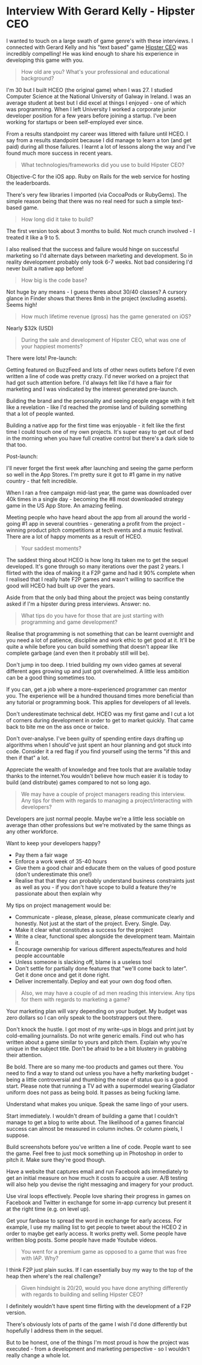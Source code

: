 # Interview With Gerard Kelly - Hipster CEO

I wanted to touch on a large swath of game genre's with these
interviews. I connected with Gerard Kelly and his "text based" game
[Hipster CEO](https://itunes.apple.com/us/app/hipster-ceo/id731368826?mt=8) was incredibly compelling! He was kind enough to share his
experience in developing this game with you.

>How old are you? What's your professional and educational background?

I'm 30 but I built HCEO (the original game) when I was 27. I studied
Computer Science at the National University of Galway in Ireland. I
was an average student at best but I did excel at things I enjoyed -
one of which was programming. When I left University I worked a
corporate junior developer position for a few years before joining a
startup. I've been working for startups or been self-employed ever
since.

From a results standpoint my career was littered with failure until
HCEO. I say from a results standpoint because I did manage to learn a
ton (and get paid) during all those failures. I learnt a lot of
lessons along the way and I've found much more success in recent
years.

>What technologies/frameworks did you use to build Hipster CEO?

Objective-C for the iOS app. Ruby on Rails for the web service for hosting the leaderboards.

There's very few libraries I imported (via CocoaPods or RubyGems). The
simple reason being that there was no real need for such a simple
text-based game.

>How long did it take to build?

The first version took about 3 months to build. Not much crunch
involved - I treated it like a 9 to 5.

I also realised that the success and failure would hinge on successful
marketing so I'd alternate days between marketing and development. So
in reality development probably only took 6-7 weeks. Not bad
considering I'd never built a native app before!

>How big is the code base?

Not huge by any means - I guess theres about 30/40 classes? A cursory
glance in Finder shows that theres 8mb in the project (excluding
assets). Seems high!

>How much lifetime revenue (gross) has the game generated on iOS?

Nearly $32k (USD)

>During the sale and development of Hipster CEO, what was one of your happiest moments?

There were lots! Pre-launch:

Getting featured on BuzzFeed and lots of other news outlets before I'd
even written a line of code was pretty crazy. I'd never worked on a
project that had got such attention before. I'd always felt like I'd
have a flair for marketing and I was vindicated by the interest
generated pre-launch.

Building the brand and the personality and seeing people engage with
it felt like a revelation - like I'd reached the promise land of
building something that a lot of people wanted.

Building a native app for the first time was enjoyable - it felt like
the first time I could touch one of my own projects. It's super easy
to get out of bed in the morning when you have full creative control
but there's a dark side to that too.

Post-launch:

I'll never forget the first week after launching and seeing the game
perform so well in the App Stores. I'm pretty sure it got to #1 game
in my native country - that felt incredible.

When I ran a free campaign mid-last year, the game was downloaded over
40k times in a single day - becoming the #8 most downloaded strategy
game in the US App Store. An amazing feeling.

Meeting people who have heard about the app from all around the
world - going #1 app in several countries - generating a profit from
the project - winning product pitch competitions at tech events and a
music festival. There are a lot of happy moments as a result of HCEO.

>Your saddest moments?

The saddest thing about HCEO is how long its taken me to get the
sequel developed. It's gone through so many iterations over the past 2
years. I flirted with the idea of making it a F2P game and had it 90%
complete when I realised that I really hate F2P games and wasn't
willing to sacrifice the good will HCEO had built up over the years.

Aside from that the only bad thing about the project was being
constantly asked if I'm a hipster during press interviews. Answer:
no.

>What tips do you have for those that are just starting with programming and game development?

Realise that programming is not something that can be learnt overnight
and you need a lot of patience, discipline and work ethic to get good
at it. It'll be quite a while before you can build something that
doesn't appear like complete garbage (and even then it probably still
will be).

Don't jump in too deep. I tried building my own video games at several
different ages growing up and just got overwhelmed. A little less
ambition can be a good thing sometimes too.

If you can, get a job where a more-experienced programmer can mentor
you. The experience will be a hundred thousand times more beneficial
than any tutorial or programming book. This applies for developers of
all levels.

Don't underestimate technical debt. HCEO was my first game and I cut a
lot of corners during development in order to get to market
quickly. That came back to bite me on the ass once or twice.

Don't over-analyse. I've been guilty of spending entire days drafting
up algorithms when I should've just spent an hour planning and got
stuck into code. Consider it a red flag if you find yourself using the
terms "if this and then if that" a lot.

Appreciate the wealth of knowledge and free tools that are available
today thanks to the internet.You wouldn't believe how much easier it
is today to build (and distribute) games compared to not so long ago.

>We may have a couple of project managers reading this interview. Any
>tips for them with regards to managing a project/interacting with
>developers?

Developers are just normal people. Maybe we're a little less sociable
on average than other professions but we're motivated by the same
things as any other workforce.

Want to keep your developers happy?

- Pay them a fair wage
- Enforce a work week of 35-40 hours
- Give them a good chair and educate them on the values of good posture (don't underestimate this one!)
- Realise that that they can probably understand business constraints just as well as you - if you don't have scope to build a feature they're passionate about then explain why

My tips on project management would be:

- Communicate - please, please, please, please communicate clearly and honestly. Not just at the start of the project. Every. Single. Day.
- Make it clear what constitutes a success for the project
- Write a clear, functional spec alongside the development team. Maintain it.
- Encourage ownership for various different aspects/features and hold people accountable
- Unless someone is slacking off, blame is a useless tool
- Don't settle for partially done features that "we'll come back to later". Get it done once and get it done right.
- Deliver incrementally. Deploy and eat your own dog food often.

>Also, we may have a couple of ad men reading this interview. Any tips for them with regards to marketing a game?

Your marketing plan will vary depending on your budget. My budget was
zero dollars so I can only speak to the bootstrappers out there.

Don't knock the hustle. I got most of my write-ups in blogs and print
just by cold-emailing journalists. Do not write generic emails. Find
out who has written about a game similar to yours and pitch
them. Explain why you're unique in the subject title. Don't be afraid
to be a bit blustery in grabbing their attention.

Be bold. There are so many me-too products and games out there. You
need to find a way to stand out unless you have a hefty marketing
budget - being a little controversial and thumbing the nose of status
quo is a good start. Please note that running a TV ad with a
supermodel wearing Gladiator uniform does not pass as being bold. It
passes as being fucking lame.

Understand what makes you unique. Speak the same lingo of your users.

Start immediately. I wouldn't dream of building a game that I couldn't
manage to get a blog to write about. The likelihood of a games
financial success can almost be measured in column inches. Or column
pixels, I suppose.

Build screenshots before you've written a line of code. People want to
see the game. Feel free to just mock something up in Photoshop in
order to pitch it. Make sure they're good though.

Have a website that captures email and run Facebook ads immediately to
get an initial measure on how much it costs to acquire a user. A/B
testing will also help you devise the right messaging and imagery for
your product.

Use viral loops effectively. People love sharing their progress in
games on Facebook and Twitter in exchange for some in-app currency but
present it at the right time (e.g. on level up).

Get your fanbase to spread the word in exchange for early access. For
example, I use my mailing list to get people to tweet about the HCEO 2
in order to maybe get early access. It works pretty well. Some people
have written blog posts. Some people have made Youtube videos.

>You went for a premium game as opposed to a game that was free with IAP. Why?

I think F2P just plain sucks. If I can essentially buy my way to the
top of the heap then where's the real challenge?

>Given hindsight is 20/20, would you have done anything differently with regards to building and selling Hipster CEO?

I definitely wouldn't have spent time flirting with the development of a F2P version.

There's obviously lots of parts of the game I wish I'd done
differently but hopefully I address them in the sequel.

But to be honest, one of the things I'm most proud is how the project
was executed - from a development and marketing perspective - so I
wouldn't really change a whole lot.
